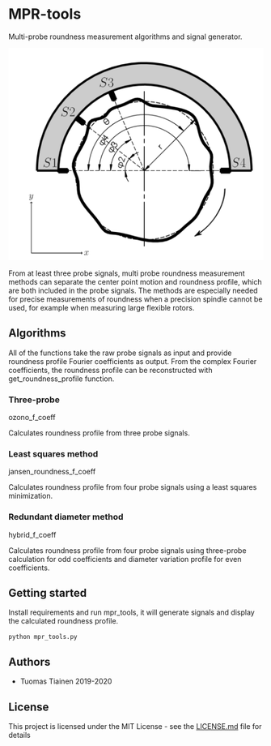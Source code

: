 # MPR-tools

Multi-probe roundness measurement algorithms and signal generator.

![Multi probe roundness measurement](img/fourpoint.png?raw=true "Multi probe roundness measurement")

From at least three probe signals, multi probe roundness measurement methods can separate the center point motion and roundness profile, which are both included in the probe signals. The methods are especially needed for precise measurements of roundness when a precision spindle cannot be used, for example when measuring large flexible rotors.

## Algorithms
All of the functions take the raw probe signals as input and provide roundness profile Fourier coefficients as output. From the complex Fourier coefficients, the roundness profile can be reconstructed with get_roundness_profile function.

### Three-probe
ozono_f_coeff

Calculates roundness profile from three probe signals.

### Least squares method
jansen_roundness_f_coeff

Calculates roundness profile from four probe signals using a least squares minimization.

### Redundant diameter method
hybrid_f_coeff

Calculates roundness profile from four probe signals using three-probe calculation for odd coefficients and diameter variation profile for even coefficients.


## Getting started
Install requirements and run mpr_tools, it will generate signals and display the calculated roundness profile.

```
python mpr_tools.py
```


## Authors

* Tuomas Tiainen 2019-2020

## License

This project is licensed under the MIT License - see the [LICENSE.md](LICENSE.md) file for details

